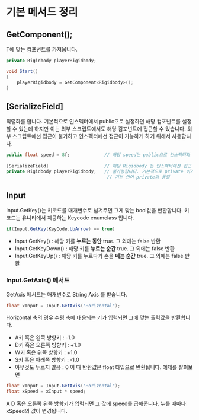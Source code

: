 # 기본 메서드 정리



## GetComponent<T>();
T에 맞는 컴포넌트를 가져옵니다.

```C#
private Rigidbody playerRigidbody;

void Start()
{
    playerRigidbody = GetComponent<Rigidbody>();
}
```


## [SerializeField]
직렬화를 합니다. 기본적으로 인스펙터에서  public으로 설정하면 해당 컴포넌트를 설정할 수 있는데 하지만 이는 외부 스크립트에서도 해당 컴포넌트에 접근할 수 있습니다. 외부 스크립트에선 접근이 불가하고 인스펙터에선 접근이 가능하게 하기 위해서 사용합니다.

```C#
public float speed = 8f;             // 해당 speed는 public으로 인스펙터와 외부 스크립트에서도 접근 가능합니다.
                                                
[SerializeField]                     // 해당 Rigidbody 는 인스펙터에선 접근 가능하지만 외부 스크립트에서 접근         
private Rigidbody playerRigidbody;   // 불가능합니다. 기본적으로 private 이기 떄문에 해당 클래스가 아니면 접근 불가능합니다. 
                                      // 기본 언어 private과 동일
```


## Input 
Input.GetKey()는 키코드를 매개변수로 넘겨주면 그게 맞는 bool값을 반환합니다.
키코드는 유니티에서 제공하는 Keycode enumclass 입니다.
```C#
if(Input.GetKey(KeyCode.UpArrow) == true)
```

+ Input.GetKey() : 해당 키를 **누르는 동안** true. 그 외에는 false 반환
+ Input.GetKeyDown() : 해당 키를 **누르는 순간** true. 그 외에는 false 반환
+ Input.GetKeyUp() : 해당 키를 누르다가 손을 **떼는 순간** true. 그 외에는 false 반환

### Input.GetAxis() 메서드
GetAxis 메서드는 매개변수로 String Axis 를 받습니다.

```C#
float xInput = Input.GetAxis("Horizontal");
```

Horizontal 축의 경우 수평 축에 대응되는 키가 입력되면 그에 맞는 출력값을 반환합니다.
+ A키 혹은 왼쪽 방향키   : -1.0
+ D키 혹은 오른쪽 방향키 : +1.0
+ W키 혹은 위쪽 방향키   : +1.0
+ S키 혹은 아래쪽 방향키 : -1.0
+ 아무것도 누르지 않음   :  0
이 때 반환값은 float 타입으로 반환됩니다. 예제를 살펴보면

```C#
float xInput = Input.GetAxis("Horizontal");
float xSpeed = xInput * speed;
```
A D 혹은 오른쪽 왼쪽 방향키가 입력되면 그 값에 speed를 곱해줍니다. 누를 때마다 xSpeed의 값이 변경됩니다.

